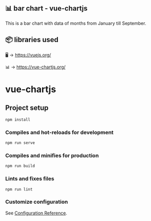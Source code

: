 ## 📊 bar chart - vue-chartjs

This is a bar chart with data of months from January till September.

## 📦 libraries used

🖥 -> https://vuejs.org/

📊 -> https://vue-chartjs.org/

# vue-chartjs

## Project setup
```
npm install
```

### Compiles and hot-reloads for development
```
npm run serve
```

### Compiles and minifies for production
```
npm run build
```

### Lints and fixes files
```
npm run lint
```

### Customize configuration
See [Configuration Reference](https://cli.vuejs.org/config/).
